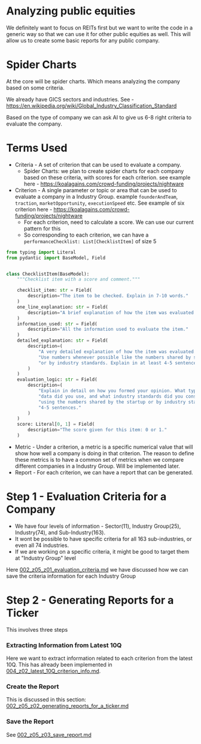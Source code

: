 # Analyzing public equities
We definitely want to focus on REITs first but we want to write the code in a generic way so that we can use it for 
other public equities as well. This will allow us to create some basic reports for any public company.

# Spider Charts
At the core will be spider charts. Which means analyzing the company based on some criteria. 

We already have GICS sectors and industries. See - https://en.wikipedia.org/wiki/Global_Industry_Classification_Standard

Based on the type of company we can ask AI to give us 6-8 right criteria to evaluate the company.

# Terms Used
- Criteria - A set of criterion that can be used to evaluate a company.
    - Spider Charts: we plan to create spider charts for each company based on these criteria, with scores for each criterion. see example here - https://koalagains.com/crowd-funding/projects/nightware
- Criterion - A single parameter or topic or area that can be used to evaluate a company in a Industry Group. example `founderAndTeam`, `traction`, `marketOpportunity`, `executionSpeed` etc. See example of six criterion here - https://koalagains.com/crowd-funding/projects/nightware
    - For each criterion, need to calculate a score. We can use our current pattern for this
    - So corresponding to each criterion, we can have a `performanceChecklist: List[ChecklistItem]` of size 5

```python
from typing import Literal
from pydantic import BaseModel, Field


class ChecklistItem(BaseModel):
    """Checklist item with a score and comment."""

    checklist_item: str = Field(
        description="The item to be checked. Explain in 7-10 words."
    )
    one_line_explanation: str = Field(
        description="A brief explanation of how the item was evaluated."
    )
    information_used: str = Field(
        description="All the information used to evaluate the item."
    )
    detailed_explanation: str = Field(
        description=(
            "A very detailed explanation of how the item was evaluated. "
            "Use numbers whenever possible like the numbers shared by startup "
            "or by industry standards. Explain in at least 4-5 sentences."
        )
    )
    evaluation_logic: str = Field(
        description=(
            "Explain in detail on how you formed your opinion. What type of startup's "
            "data did you use, and what industry standards did you consider? Explain "
            "using the numbers shared by the startup or by industry standards in at least "
            "4-5 sentences."
        )
    )
    score: Literal[0, 1] = Field(
        description="The score given for this item: 0 or 1."
    )
```

- Metric - Under a criterion, a metric is a specific numerical value that will show how well a company is doing in that criterion.
  The reason to define these metrics is to have a common set of metrics when we compare different companies in a Industry Group. Will be implemented later.
- Report - For each criterion, we can have a report that can be generated.



# Step 1 - Evaluation Criteria for a Company

- We have four levels of information - Sector(11), Industry Group(25), Industry(74), and Sub-Industry(163).
- It wont be possible to have specific criteria for all 163 sub-industries, or even all 74 industries.
- If we are working on a specific criteria, it might be good to target them at "Industry Group" level

Here [002_z05_z01_evaluation_criteria.md](./002_z05_z01_evaluation_criteria.md) we have discussed how we can save the criteria information for each Industry Group


# Step 2 - Generating Reports for a Ticker
This involves three steps

### Extracting Information from Latest 10Q
Here we want to extract information related to each criterion from the latest 10Q. This has already been implemented 
in [004_z02_latest_10Q_criterion_info.md](./004_z02_latest_10Q_criterion_info.md).

### Create the Report
This is discussed in this section: [002_z05_z02_generating_reports_for_a_ticker.md](./002_z05_z02_generating_reports_for_a_ticker.md)

### Save the Report
See [002_z05_z03_save_report.md](./002_z05_z03_save_report.md)

